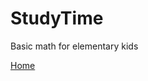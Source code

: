 # StudyTime
Basic math for elementary kids

[Home](https://github.com/SarikaRKshatriya/StudyTime/blob/master/sample.pdf)
